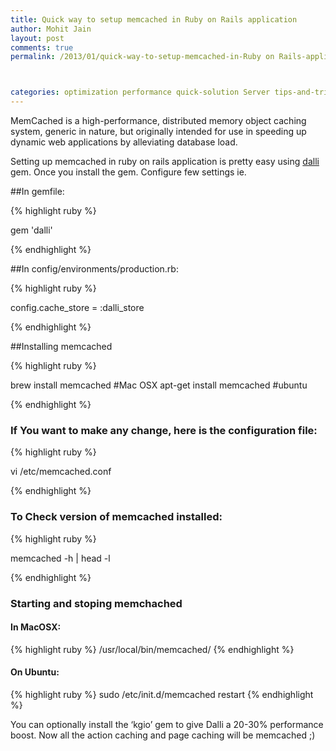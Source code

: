 ```yaml
---
title: Quick way to setup memcached in Ruby on Rails application
author: Mohit Jain
layout: post
comments: true
permalink: /2013/01/quick-way-to-setup-memcached-in-Ruby on Rails-application/



categories: optimization performance quick-solution Server tips-and-tricks
---
```


MemCached is a high-performance, distributed memory object caching system, generic in nature, but originally intended for use in speeding up dynamic web applications by alleviating database load.

Setting up memcached in ruby on rails application is pretty easy using [dalli][1] gem. Once you install the gem. Configure few settings ie.

 [1]: https://github.com/mperham/dalli

##In gemfile:

{% highlight ruby %}

gem 'dalli'

{% endhighlight %}

<!--more-->


##In config/environments/production.rb:

{% highlight ruby %}

config.cache_store = :dalli_store

{% endhighlight %}

##Installing memcached

{% highlight ruby %}

brew install memcached  #Mac OSX
apt-get install memcached  #ubuntu

{% endhighlight %}

### If You want to make any change, here is the configuration file:

{% highlight ruby %}

vi /etc/memcached.conf

{% endhighlight %}

### To Check version of memcached installed:

{% highlight ruby %}

memcached -h | head -l

{% endhighlight %}

### Starting and stoping memchached

#### In MacOSX:

{% highlight ruby %}
/usr/local/bin/memcached/
{% endhighlight %}

#### On Ubuntu:

{% highlight ruby %}
sudo /etc/init.d/memcached restart
{% endhighlight %}

You can optionally install the ‘kgio’ gem to give Dalli a 20-30% performance boost. Now all the action caching and page caching will be memcached ;)
